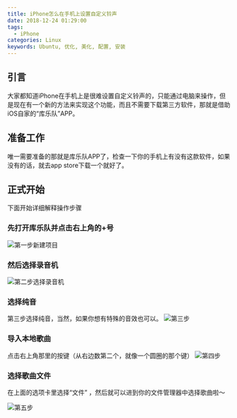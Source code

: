 ```yaml
---
title: iPhone怎么在手机上设置自定义铃声
date: 2018-12-24 01:29:00
tags:
  - iPhone
categories: Linux
keywords: Ubuntu, 优化, 美化, 配置, 安装
---
```


## 引言
大家都知道iPhone在手机上是很难设置自定义铃声的，只能通过电脑来操作，但是现在有一个新的方法来实现这个功能，而且不需要下载第三方软件，那就是借助iOS自家的“库乐队”APP。

## 准备工作
唯一需要准备的那就是库乐队APP了，检查一下你的手机上有没有这款软件，如果没有的话，就去app store下载一个就好了。

## 正式开始
下面开始详细解释操作步骤

### 先打开库乐队并点击右上角的+号

![第一步新建项目](https://i.loli.net/2018/12/24/5c203671e7554.png)

### 然后选择录音机

![第二步选择录音机](https://i.loli.net/2018/12/24/5c2036779f088.png)

### 选择纯音
第三步选择纯音，当然，如果你想有特殊的音效也可以。
![第三步](https://i.loli.net/2018/12/24/5c20367f5c0e4.png)

### 导入本地歌曲

点击右上角那里的按键（从右边数第二个，就像一个圆圈的那个键）
![第四步](https://i.loli.net/2018/12/24/5c203682e561b.png)

### 选择歌曲文件

在上面的选项卡里选择“文件”
，然后就可以进到你的文件管理器中选择歌曲啦～

![第五步](https://i.loli.net/2018/12/24/5c20368697bc1.png)
